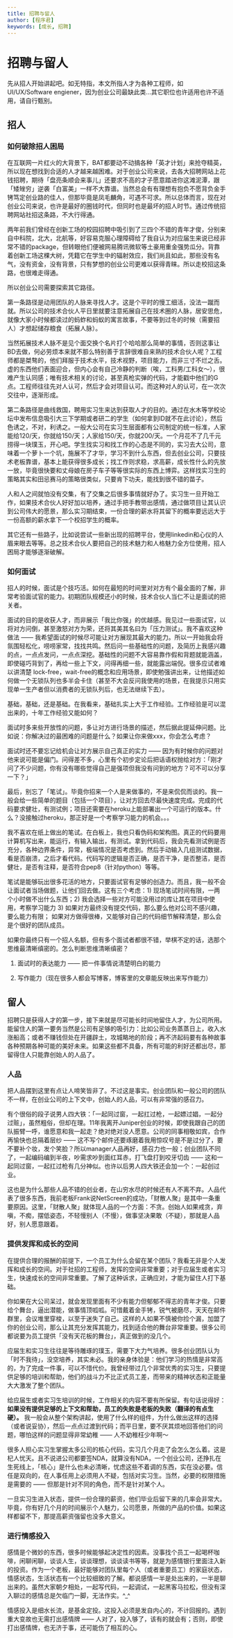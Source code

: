 ```yaml
---
title: 招聘与留人
author: [程序君]
keywords: [成长, 招聘]
---
```


# 招聘与留人

先从招人开始讲起吧。如无特指，本文所指人才为各种工程师，如UI/UX/Software engiener，因为创业公司最缺此类...其它职位也许适用也许不适用，请自行甄别。

## 招人

### 如何破除招人困局

在互联网一片红火的大背景下，BAT都要动不动搞各种「英才计划」来抢夺精英，所以现在想找到合适的人才越来越困难。对于创业公司来说，去各大招聘网站上花钱招聘，期待「盘亮条顺会来事儿」还要求不高的才子愿意踏进你这滩泥潭，跟「矮矬穷」逆袭「白富美」一样不大靠谱。当然总会有有理想有抱负不愿背负金手铐笃定创业路的佳人，但那毕竟是凤毛麟角，可遇不可求。所以总体而言，现在对创业公司来说，也许是最好的圈钱时代，但同时也是最坏的招人时节。通过传统招聘网站社招这条路，不大行得通。

两年前我们曾经在创新工场的校园招聘中吸引到了三四个不错的青年才俊，分别来自中科院，北大，北航等，好容易克服心理障碍给了我自认为对应届生来说已经非常不错的package，但转眼他们便被网易腾讯微软等土豪用重金强势瓜分。背靠着创新工场这棵大树，凭籍它在学生中的辐射效应，我们尚且如此，那些没有名气，没有资金，没有背景，只有梦想的创业公司更难以获得青睐。所以走校招这条路，也很难走得通。

所以创业公司需要探索其它路径。

第一条路径是动用团队的人脉来寻找人才。这是个平时的慢工细活，没法一蹴而就。所以公司的技术合伙人平日里就要注意拓展自己在技术圈的人脉，居安思危，就像大家小时候都读过的蚂蚱和蚂蚁的寓言故事，不要等到过冬的时候（需要招人）才想起储存粮食（拓展人脉）。

当然拓展技术人脉不是见个面交换个名片打个哈哈那么简单的事情，否则这事让BD去做，何必劳烦本来就不那么特别善于言辞很难自来熟的技术合伙人呢？工程师都是桀骜的，他们拜服于技术水平，技术视野，项目能力，而非三寸不烂之舌。虚的东西他们表面迎合，但内心会有自己冷静的判断（唉，工科男/工科女～），很难产生认同感；唯有技术相关的讨论，甚至真枪实弹的代码，才能戳中他们的G点。工程师往往先对人认可，然后才会对项目认可。而这种对人的认可，在一次次交往中，逐渐形成。

第二条路径是曲线救国，聘用实习生来达到获取人才的目的。通过在水木等学校论坛中发布信息吸引大三下学期或者研二的学生（如何拿到ID就不在此讨论），然后色诱之，不对，利诱之。一般大公司在实习生层面都有公司制定的统一标准，人家能给120/天，你就给150/天；人家给150/天，你就200/天。一个月花不了几千元捞得一块璞玉，开心吧。学生找实习和找工作的心态是不同的，实习去大公司，意味着一个萝卜一个坑，施展不了才华，学习不到什么东西，但去创业公司，只要技术老板靠谱，基本上能获得很多成长；找工作则求稳，求高薪，成长性什么的先放一放，毕竟很快要和丈母娘在房子车子等等很实际的东西上博弈。这样找实习生的策略其实和田忌赛马的策略很类似，只要肯下功夫，能找到很不错的苗子。

人和人之间就怕没有交集，有了交集之后很多事情就好办了。实习生一旦开始工作，如果技术合伙人好好加以培养，通过手把手教带出感情，通过做项目让其认识到公司伟大的愿景，那么实习期结束，一份合理的薪水将其留下的概率要远远大于一份高额的薪水拿下一个校招学生的概率。

其它还有一些路子，比如说尝试一些新出现的招聘平台，使用linkedin和心仪的人眉来眼去等等。总之技术合伙人要把自己的技术魅力和人格魅力全方位使用，招人困局才能够逐渐破解。

### 如何面试

招人的时候，面试是个技巧活。如何在最短的时间里对对方有个最全面的了解，非常考验面试官的能力。初期团队规模还小的时候，技术合伙人当仁不让是面试的把关者。

面试的目的是收获人才，而非展示「我比你强」的优越感。我见过一些面试官，以将对方问倒，甚至激怒对方为荣，还将其美其名曰为「压力测试」。我不喜欢这种做法 —— 我希望面试的时候尽可能让对方展现其最大的能力。所以一开始我会将氛围轻松化，唠唠家常，找找共鸣。然后问一些基础性的问题，及简历上我感兴趣的点，一点点发问，一点点深挖。基础性的问题不大容易靠作假和背题就能涵盖，即使碰巧背到了，再给一些上下文，问得再细一些，就能露出端倪。很多应试者难以讲清楚 lock-free，wait-free的概念和应用场景，即使勉强讲出来，让他描述如何做一个无锁队列也多半会卡住（甚至不大会反问我使用的场景，在我提示只用实现单一生产者但以消费者的无锁队列后，也无法继续下去）。

基础，基础，还是基础。在我看来，基础扎实上大于工作经验。工作经验是可以混出来的，十年工作经验又能如何？

面试时多来些开放性的问题，多让对方进行场景的描述，然后据此提延伸问题。比如说：你解决过的最困难的问题是什么？如果让你来做xxx，你会怎么考虑？

面试时还不要忘记给机会让对方展示自己真正的实力 —— 因为有时候你的问题对他来说可能是偏门。问得差不多，心里有个初步定论后把话语权抛给对方：「刚才问了不少问题，你有没有哪些觉得自己是强项但我没有问到的地方？可不可以分享一下？」

最后，别忘了「笔试」。毕竟你招来一个人是来做事的，不是来侃侃而谈的。我一般会给一些简单的题目（包括一个项目），让对方回去尽最快速度完成。完成的代码要求健壮，有测试例；项目还需要在heroku上能部署出一个可运行的版本。什么？没接触过heroku，那正好是一个考察学习能力的机会。。。

我不喜欢在纸上做出的笔试。在白板上，我也只看伪码和架构图。真正的代码要用计算机写出来，能运行，有输入输出，有测试。拿到代码后，我会先看测试例是否充分，各种边界条件，异常，极端情况是否考虑到。然后手动输入几组测试数据，看是否崩溃，之后才看代码。代码写的逻辑是否正确，是否干净，是否整洁，是否健壮，是否有注释，是否符合pep8（针对python）等等。

笔试是能够玩出很多花活的地方，只要面试官有足够的创造力。而且，我一般不会让面试者当场做题，让他们回去做。这有三个考虑：1) 现场笔试时间有限，一两个小时做不出什么东西；2) 我会选择一些对方可能没用过的库让其在项目中使用，考察学习能力 3) 如果对方最终没有提交代码，那么要么他对公司不感兴趣，要么能力有限； 如果对方做得很棒，又能够对自己的代码细节解释清楚，那么会是个很好的团队成员。

如果你最终只有一个招人名额，但有多个面试者都很不错，举棋不定的话，选那个思维最清晰缜密的。怎么判断思维清晰缜密？

1) 面试时的表达能力 —— 把一件事情说清楚明白的能力

2) 写作能力（现在很多人都会写博客，博客里的文章能反映出来写作能力）

## 留人

招聘只是获得人才的第一步，接下来就是尽可能长时间地留住人才，为公司所用。能留住人的第一要务当然是公司有足够的吸引力：比如公司业务蒸蒸日上，收入水涨船高；或者不赚钱但处在开疆辟土，攻城略地的阶段；再不济起码要有各种故事各种预期各种可能的美好未来。如果这些都不具备，所有可能的利好还都出尽，那留得住人只能靠创始人的人品了。

### 人品

把人品摆到这里有点让人啼笑皆非了。不过这是事实。创业团队和一般公司的团队不一样，在创业公司的上下文中，创始人的人品，可以有非常强的感召力。

有个很俗的段子说男人四大铁：「一起同过窗，一起扛过枪，一起嫖过娼，一起分过赃」，虽然粗俗，但却在理。11年我离开Juniper创业的时候，即使我跟自己的团队振臂一呼，谁愿意和我一起走？绝对绝对没人愿意。公司的同事相敬如宾，合作再愉快也总隔着层纱 —— 这不写个邮件还要琢磨着我用惊叹号是不是过分了，要不要补个妆，发个笑脸？所以manager人品再好，感召力也一般；创业团队不同了，一起编码编到半夜，吵需求吵到面红耳赤，打飞盘打到咬牙切齿 —— 这和一起同过窗，一起扛过枪有几分神似。也许以后男人四大铁还会加一个：一起创过业。

这也是为什么那些人品不错的创业者，在山穷水尽的时候还有人不离不弃。人品代表了很多东西，我前老板Frank说NetScreen的成功，「财散人聚」是其中一条重要原因。这里，「财散人聚」就体现人品的一个方面：不贪。创始人如果戒贪，弃嗔，不痴，摆低姿态，不轻慢别人（不慢），做事坚决果敢（不疑），那就是人品好，别人愿意跟着。

### 提供发挥和成长的空间

在提供合理的报酬的前提下，一个员工为什么会留在某个团队？我看无非是个人发挥和成长的空间。对于社招的工程师，发挥的空间非常重要；对于应届生或者实习生，快速成长的空间非常重要。了解了这种诉求，正确应对，才能为留住人打下基础。

你如果在大公司呆过，就会发现里面有不少有能力但郁郁不得志的青年才俊。只要给个舞台，逼出潜能，做事情顶呱呱。可惜戴着金手铐，锐气被磨尽，天天在邮件群里，会议堆里穿梭，以至于迷失了自己。这样的人如果不慎被你捡个漏，加盟了你的创业公司，那么让其充分发挥其能力，找到适合他的舞台非常重要。很多公司都说要为员工提供「没有天花板的舞台」，真正做到的没几个。

应届生和实习生往往是等待雕琢的璞玉，需要下大力气培养。很多创业团队认为「时不我待」，没空培养，其实未必。我的亲身体验是：他们学习的热情是非常高的，为了完成一件事，可以不惜代价。我曾经带过几个非常优秀的实习生，只要提供足够的培训和帮助，他们的战斗力不比正式员工差，而带来的精神状态和正能量大大激发了整个团队。

给应届生或者实习生培训的时候，工作相关的内容不要有所保留。有句话说得好：__如果没有提供足够的上下文和帮助，员工的失败是老板的失败（翻译的有点生硬）。__ 我一般会从整个架构讲起，使用了什么样的组件，为什么做出这样的选择（或者说妥协），然后一点点过渡到代码；而平日里，要不厌其烦地回答他们的问题，哪怕这样的问题显得非常幼稚 —— 人不幼稚枉少年啊～

很多人担心实习生掌握太多公司的核心代码，实习几个月走了会怎么怎么着。这是杞人忧天。且不说进公司都要签NDA，就算没有NDA，一个创业公司，还挣扎在生死线上，「核心」是什么也未必清晰，忧虑这些不着调的东西，实在没必要。信任是双向的，在人事任用上必须用人不疑，包括对实习生。当然，必要的权限措施是需要的 —— 但那是针对不同的角色，而不是针对某个人。

一旦实习生进入状态，提供一份合理的薪资，他们毕业后留下来的几率会非常大。毕竟，你有好几个月的时间展示个人魅力，公司愿景，所做的产品的价值。如果这样都留不下，那提高薪资强留也没多大意义。

### 进行情感投入

感情是个微妙的东西，很多时候能够起决定性的因素。没事找个员工一起喝杯咖啡，闲聊闲聊，谈谈人生，谈谈理想，谈谈读书等等，就是为感情银行里面注入新的投资。作为一个老板，最好能够对团队里每个人（或者重要员工）的家庭状态，情感状态，生活状态有一个比较细致的了解。都说感情一半是处出来的，一半是聊出来的。虽然大家朝夕相处，一起写代码，一起调试，一起黑客马拉松，但没有深入聊过的感情总是欠临门一脚，无法作实。^_^

情感投入是细水长流，是基金定投。这投入必须是发自内心的，不计回报的。遇到重大变故也无需打出感情牌 —— 人对了，投入够了，该有的就会有；否则，即使打出感情牌，也无济于事，还可能伤了相互的心。
